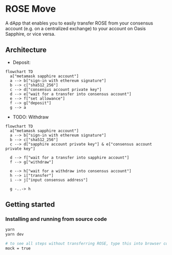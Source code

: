 # ROSE Move

A dApp that enables you to easily transfer ROSE from your consensus account
(e.g. on a centralized exchange) to your account on Oasis Sapphire, or vice
versa.

## Architecture

- Deposit:

```mermaid
flowchart TD
  a["metamask sapphire account"]
  a --> b["sign-in with ethereum signature"]
  b --> c["sha512_256"]
  c --> d["consensus account private key"]
  d --> e["wait for a transfer into consensus account"]
  e --> f["set allowance"]
  f --> g["deposit"]
  g --> a
```

- TODO: Withdraw

```mermaid
flowchart TD
  a["metamask sapphire account"]
  a --> b["sign-in with ethereum signature"]
  b --> c["sha512_256"]
  c --> d["sapphire account private key"] & e["consensus account private key"]

  d --> f["wait for a transfer into sapphire account"]
  f --> g["withdraw"]

  e --> h["wait for a withdraw into consensus account"]
  h --> i["transfer"]
  i --> j["input consensus address"]

  g -..-> h
```

## Getting started

### Installing and running from source code

```sh
yarn
yarn dev

# to see all steps without transferring ROSE, type this into browser console
mock = true
```
